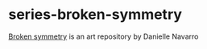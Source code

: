 
# series-broken-symmetry

[Broken symmetry](https://art.djnavarro.net/gallery/broken-symmetry/) is
an art repository by Danielle Navarro

